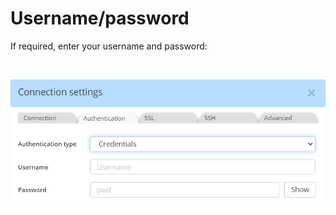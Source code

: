 # Username/password

If required, enter your username and password:

&nbsp;

![Image](<lib/Cassandra%20authentication.png>)
